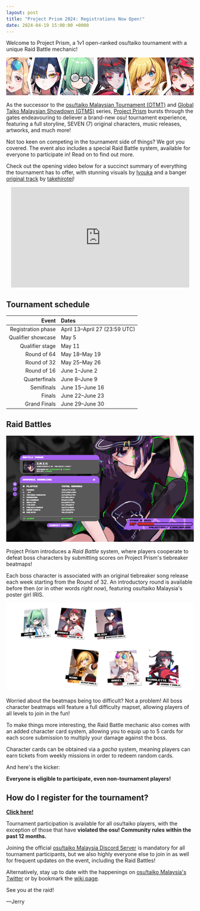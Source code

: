 ```yaml
---
layout: post
title: "Project Prism 2024: Registrations Now Open!"
date: 2024-04-19 15:00:00 +0000
---
```


Welcome to Project Prism, a 1v1 open-ranked osu!taiko tournament with a unique Raid Battle mechanic!

![](/wiki/shared/news/2024-04-19-project-prism-2024-registrations-now-open/banner.jpg)

As the successor to the [osu!taiko Malaysian Tournament (OTMT)](/wiki/Tournaments/OTMT/2022) and [Global Taiko Malaysian Showdown (GTMS)](https://gtsosu.com/gtms/home) series, [Project Prism](https://prism.osumalaysia.org/) bursts through the gates endeavouring to deliever a brand-new osu! tournament experience, featuring a full storyline, SEVEN (7) original characters, music releases, artworks, and much more!

Not too keen on competing in the tournament side of things? We got you covered. The event also includes a special Raid Battle system, available for everyone to participate in! Read on to find out more.

Check out the opening video below for a succinct summary of everything the tournament has to offer, with stunning visuals by [Iyouka](https://osu.ppy.sh/users/7138499) and a banger [original track](https://soundcloud.com/takehirotei/yaefract-opening) by [takehirotei](https://osu.ppy.sh/users/11793794)!

<div align="center">
    <iframe width="95%" style="aspect-ratio: 16 / 9;" src="https://www.youtube.com/embed/N6PRgV6Hu5s" frameborder="0" allowfullscreen></iframe>
</div>

## Tournament schedule

| Event | Dates |
| --: | :-- |
| Registration phase | April 13–April 27 (23:59 UTC) |
| Qualifier showcase | May 5 |
| Qualifier stage | May 11 |
| Round of 64 | May 18–May 19 |
| Round of 32 | May 25–May 26 |
| Round of 16 | June 1–June 2 |
| Quarterfinals | June 8–June 9 |
| Semifinals | June 15–June 16 |
| Finals | June 22–June 23 |
| Grand Finals | June 29–June 30 |

## Raid Battles

![](/wiki/Tournaments/Project_Prism/2024/img/raid-battle.jpg)

Project Prism introduces a *Raid Battle* system, where players cooperate to defeat boss characters by submitting scores on Project Prism's tiebreaker beatmaps!

Each boss character is associated with an original tiebreaker song release each week starting from the Round of 32. An introductory round is available before then (or in other words *right now*), featuring osu!taiko Malaysia's poster girl IRIS.

![](/wiki/Tournaments/Project_Prism/2024/img/character-cards.png)

Worried about the beatmaps being too difficult? Not a problem! All boss character beatmaps will feature a full difficulty mapset, allowing players of all levels to join in the fun!

To make things more interesting, the Raid Battle mechanic also comes with an added character card system, allowing you to equip up to 5 cards for each score submission to multiply your damage against the boss.

Character cards can be obtained via a *gacha* system, meaning players can earn tickets from weekly missions in order to redeem random cards.

And here's the kicker:

**Everyone is eligible to participate, even non-tournament players!**

## How do I register for the tournament?

**[Click here!](https://prism.osumalaysia.org/registration)**

Tournament participation is available for all osu!taiko players, with the exception of those that have **violated the osu! Community rules within the past 12 months.**

Joining the official [osu!taiko Malaysia Discord Server](https://discord.com/invite/osutaikomy) is mandatory for all tournament participants, but we also highly everyone else to join in as well for frequent updates on the event, including the Raid Battles!

Alternatively, stay up to date with the happenings on [osu!taiko Malaysia's Twitter](https://twitter.com/osutaikomy) or by bookmark the [wiki page](/wiki/Tournaments/Project_Prism/2024).

See you at the raid!

—Jerry
